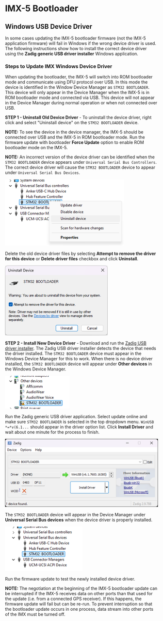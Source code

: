 # IMX-5 Bootloader

## Windows USB Device Driver

In some cases updating the IMX-5 bootloader firmware (not the IMX-5 application firmware) will fail in Windows if the wrong device driver is used.  The following instructions show how to install the correct device driver using the **Zadig generic USB driver installer** Windows application.

### Steps to Update IMX Windows Device Driver

When updating the bootloader, the IMX-5 will switch into ROM bootloader mode and communicate using DFU protocol over USB.  In this mode the device is identified in the Window Device Manager as `STM32 BOOTLOADER`.  This device will only appear in the Device Manager when the IMX-5 is in ROM bootloader mode and connected via USB.  This device will not appear in the Device Manager during normal operation or when not connected over USB.   

**STEP 1 - Uninstall Old Device Driver** - To uninstall the device driver, right click and select "Uninstall device" on the `STM32 BOOTLOADER` device.  

**NOTE:** To see the device in the device manager, the IMX-5 should be connected over USB and the IMX-5 in ROM bootloader mode.  Run the firmware update with bootloader **Force Update** option to enable ROM bootloader mode on the IMX-5. 

**NOTE:** An incorrect version of the device driver can be identified when the `STM32 BOOTLOADER` device appears under `Universal Serial Bus Controllers`.  The correct device driver will cause the `STM32 BOOTLOADER` device to appear under `Universal Serial Bus Devices`.

![Remove Device Driver](images/dfu_device_driver_uninstall.png)

Delete the old device driver files by selecting **Attempt to remove the driver for this device** or **Delete driver files** checkbox and click **Uninstall**.

![Remove Device Driver](images/dfu_device_driver_uninstall_dialog.png)

**STEP 2 - Install New Device Driver** - Download and run the [Zadig USB driver installer](https://zadig.akeo.ie/).  The Zadig USB driver installer detects the device that needs the driver installed.  The `STM32 BOOTLOADER` device must appear in the Windows Device Manager for this to work.  When there is no device driver installed, the `STM32 BOOTLOADER` device will appear under **Other devices** in the Windows Device Manager.

![Other devices](images/dfu_device_driver_other_devices.png)

Run the Zadig generic USB driver application.  Select update online and make sure `STM32 BOOTLOADER` is selected in the top dropdown menu.  `WinUSB *=*v(6.1...` should appear in the driver option list.  Click **Install Driver** and wait about one minute for the process to finish. 

![Zadig USB Device Installer](images/zadig_usb_device_installer.png)

The `STM32 BOOTLOADER` device will appear in the Device Manager under **Universal Serial Bus devices** when the device driver is properly installed.

![](images/dfu_device_driver_stm32_bootloader.png)

Run the firmware update to test the newly installed device driver.

**NOTE:**  The negotiation at the beginning of the IMX-5 bootloader update can be interrupted if the IMX-5 receives data on other ports than that used for the update (i.e. from a connected GPS receiver).  If this happens, the firmware update will fail but can be re-run.  To prevent interruption so that the bootloader update occurs in one process, data stream into other ports of the IMX must be turned off.  

